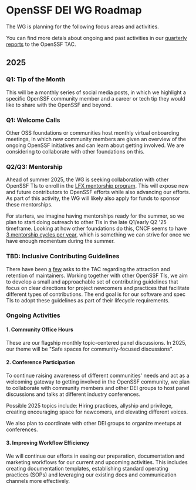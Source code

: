 # OpenSSF DEI WG Roadmap

The WG is planning for the following focus areas and activities.

You can find more detals about ongoing and past activities in our
[quarterly reports](https://github.com/ossf/tac/tree/main/TI-reports)
to the OpenSSF TAC.

## 2025

### Q1: Tip of the Month

This will be a monthly series of social media posts,
in which we highlight a specific OpenSSF community member and a career or
tech tip they would like to share with the OpenSSF and beyond.

### Q1: Welcome Calls

Other OSS foundations or communities host monthly virtual onboarding meetings,
in which new community members are given an overview of the ongoing OpenSSF
initiatives and can learn about getting involved. We are considering to
collaborate with other foundations on this.

### Q2/Q3: Mentorship

Ahead of summer 2025, the WG is seeking collaboration with
other OpenSSF TIs to enroll in the
[LFX mentorship program](https://lfx.linuxfoundation.org/tools/mentorship/).
This will expose new and future
contributors to OpenSSF efforts while also advancing our efforts. As part of
this activity, the WG will likely also apply for funds to sponsor these
mentorships.

For starters, we imagine having mentorships ready for the summer, so we plan to
start doing outreach to other TIs in the late Q1/early Q2 '25 timeframe.
Looking at how other foundations do this, CNCF seems to have
[3 mentorship cycles per year](https://github.com/cncf/mentoring/blob/main/programs/lfx-mentorship/README.md#program-cycles-and-archive-data), which is
something we can strive for once we have enough momentum during the summer.

### TBD: Inclusive Contributing Guidelines

There have been [a](https://github.com/ossf/tac/issues/330) [few](https://github.com/ossf/tac/issues/169) asks
to the TAC regarding the attraction and retention of maintainers. Working
together with other OpenSSF TIs, we aim to develop a small and approachable
set of contributing guidelines that focus on clear directions for project
newcomers and practices that facilitate different types of contributions.
The end goal is for our software and spec TIs to adopt these guidelines
as part of their lifecycle requirements.

### Ongoing Activities

#### 1. Community Office Hours

These are our flagship monthly topic-centered panel discussions. In 2025, our
theme will be "Safe spaces for community-focused discussions".

#### 2. Conference Participation

To continue raising awareness of different communities' needs and act as a
welcoming gateway to getting involved in the OpenSSF community, we plan to
collaborate with community members and other DEI groups to host panel
discussions and talks at different industry conferences.

Possible 2025 topics include: Hiring practices, allyship and privilege, creating
encouraging space for newcomers, and elevating different voices.

We also plan to coordinate with other DEI groups to organize meetups at
conferences.

#### 3. Improving Workflow Efficiency

We will continue our efforts in easing our preparation, documentation and
marketing workflows for our current and upcoming activities. This includes
creating documentation templates, establishing standard operating practices
(SOPs) and leveraging our existing docs and communication channels more
effectively.
